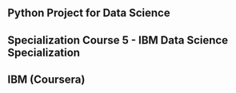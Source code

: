 ## Python Project for Data Science

## Specialization Course 5 - IBM Data Science Specialization

## IBM (Coursera)
